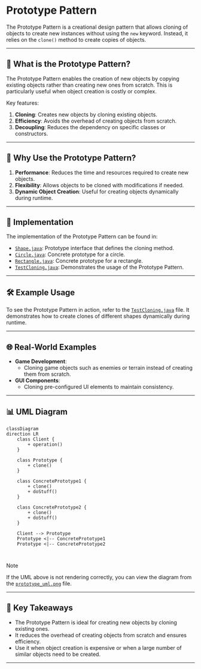 # Prototype Pattern

The Prototype Pattern is a creational design pattern that allows cloning of objects to create new instances without using the `new` keyword. Instead, it relies on the `clone()` method to create copies of objects.

---

## 📖 What is the Prototype Pattern?

The Prototype Pattern enables the creation of new objects by copying existing objects rather than creating new ones from scratch. This is particularly useful when object creation is costly or complex.

Key features:
1. **Cloning**: Creates new objects by cloning existing objects.
2. **Efficiency**: Avoids the overhead of creating objects from scratch.
3. **Decoupling**: Reduces the dependency on specific classes or constructors.

---

## 🤔 Why Use the Prototype Pattern?

1. **Performance**: Reduces the time and resources required to create new objects.
2. **Flexibility**: Allows objects to be cloned with modifications if needed.
3. **Dynamic Object Creation**: Useful for creating objects dynamically during runtime.

---

## 🔧 Implementation

The implementation of the Prototype Pattern can be found in:
- [`Shape.java`](./Shape.java): Prototype interface that defines the cloning method.
- [`Circle.java`](./Circle.java): Concrete prototype for a circle.
- [`Rectangle.java`](./Rectangle.java): Concrete prototype for a rectangle.
- [`TestCloning.java`](./TestCloning.java): Demonstrates the usage of the Prototype Pattern.

---

## 🛠️ Example Usage

To see the Prototype Pattern in action, refer to the [`TestCloning.java`](./TestCloning.java) file. It demonstrates how to create clones of different shapes dynamically during runtime.

---

## 🌐 Real-World Examples

- **Game Development**:
  - Cloning game objects such as enemies or terrain instead of creating them from scratch.
- **GUI Components**:
  - Cloning pre-configured UI elements to maintain consistency.

---

## 📊 UML Diagram

```mermaid
classDiagram
direction LR 
    class Client {
        + operation()
    }

    class Prototype {
        + clone()
    }

    class ConcretePrototype1 {
        + clone()
        + doStuff()
    }

    class ConcretePrototype2 {
        + clone()
        + doStuff()
    }

    Client --> Prototype
    Prototype <|-- ConcretePrototype1
    Prototype <|-- ConcretePrototype2



```
> [!NOTE]
> If the UML above is not rendering correctly, you can view the diagram from the [`prototype_uml.png`](./prototype_uml.png) file.

---

## 📝 Key Takeaways

- The Prototype Pattern is ideal for creating new objects by cloning existing ones.
- It reduces the overhead of creating objects from scratch and ensures efficiency.
- Use it when object creation is expensive or when a large number of similar objects need to be created.

---
